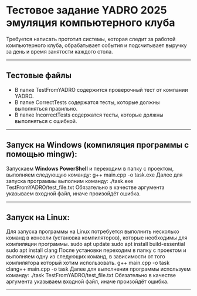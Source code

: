 # Тестовое задание YADRO 2025 эмуляция компьютерного клуба
Требуется написать прототип системы, которая следит за работой компьютерного клуба, обрабатывает события и подсчитывает выручку за день и время занятости каждого стола.
***
## Тестовые файлы
- В папке TestFromYADRO содержится проверочный тест от компании YADRO.
- В папке CorrectTests содержатся тесты, которые должны выполняться правильно.
- В папке  IncorrectTests содержатся тесты, которые должны выполняться с ошибкой.
***
## Запуск на Windows (компиляция программы с помощью mingw):
Запускаем __Windows PowerShell__ и переходим в папку с проектом, выполняем следующую команду:
g++ main.cpp -o task.exe
Далее для запуска программы выполним команду:
./task.exe TestFromYADRO/test_file.txt
Обязательно в качестве аргумента указываем входной файл, иначе произойдёт ошибка.
***
## Запуск на Linux:
Для запуска программы на Linux потребуется выполнить несколько команд в консоли (установка компиляторов), которые необходимы для компиляции программы.
sudo apt update
sudo apt install build-essential 
sudo apt install clang
После установки переходим в папку с проектом и выполняем одну из следующих команд, в зависимости от того компилятора который хотим использовать.
g++ main.cpp -o task
clang++ main.cpp -o task
Далее для выполнения программы используем команду:
./task TestFromYADRO/test_file.txt
Обязательно в качестве аргумента указываем входной файл, иначе произойдёт ошибка.
***
